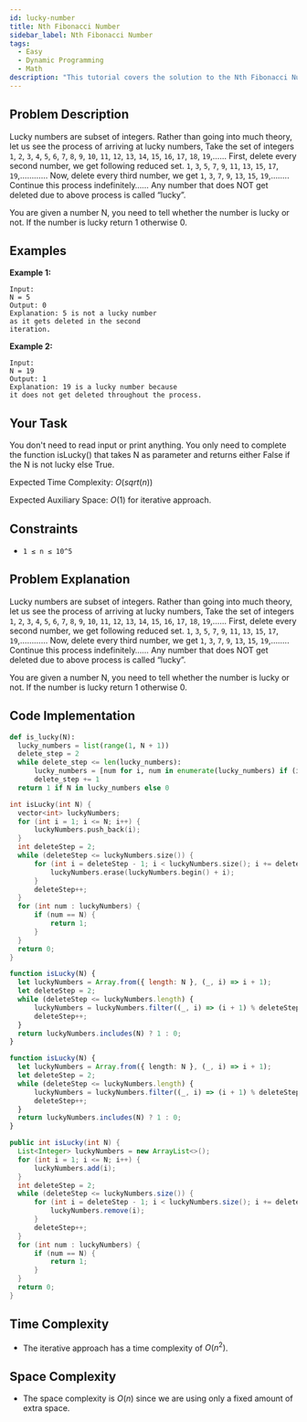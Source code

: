 ```yaml
---
id: lucky-number
title: Nth Fibonacci Number
sidebar_label: Nth Fibonacci Number
tags:
  - Easy
  - Dynamic Programming
  - Math
description: "This tutorial covers the solution to the Nth Fibonacci Number problem from the GeeksforGeeks."
---
```

## Problem Description

Lucky numbers are subset of integers. Rather than going into much theory, let us see the process of arriving at lucky numbers,
Take the set of integers
`1`, `2`, `3`, `4`, `5`, `6`, `7`, `8`, `9`, `10`, `11`, `12`, `13`, `14`, `15`, `16`, `17`, `18`, `19`,……
First, delete every second number, we get following reduced set.
`1`, `3`, `5`, `7`, `9`, `11`, `13`, `15`, `17`, `19`,…………
Now, delete every third number, we get
`1`, `3`, `7`, `9`, `13`, `15`, `19`,….….
Continue this process indefinitely……
Any number that does NOT get deleted due to above process is called “lucky”.

You are given a number N, you need to tell whether the number is lucky or not. If the number is lucky return 1 otherwise 0.

## Examples

**Example 1:**

```
Input:
N = 5
Output: 0
Explanation: 5 is not a lucky number 
as it gets deleted in the second 
iteration.
```

**Example 2:**

```
Input:
N = 19
Output: 1
Explanation: 19 is a lucky number because 
it does not get deleted throughout the process.
```

## Your Task

You don't need to read input or print anything. You only need to complete the function isLucky() that takes N as parameter and returns either False if the N is not lucky else True.

Expected Time Complexity: $O(sqrt(n))$

Expected Auxiliary Space: $O(1)$ for iterative approach.

## Constraints

* `1 ≤ n ≤ 10^5`

## Problem Explanation

Lucky numbers are subset of integers. Rather than going into much theory, let us see the process of arriving at lucky numbers,
Take the set of integers
`1`, `2`, `3`, `4`, `5`, `6`, `7`, `8`, `9`, `10`, `11`, `12`, `13`, `14`, `15`, `16`, `17`, `18`, `19`,……
First, delete every second number, we get following reduced set.
`1`, `3`, `5`, `7`, `9`, `11`, `13`, `15`, `17`, `19`,…………
Now, delete every third number, we get
`1`, `3`, `7`, `9`, `13`, `15`, `19`,….….
Continue this process indefinitely……
Any number that does NOT get deleted due to above process is called “lucky”.

You are given a number N, you need to tell whether the number is lucky or not. If the number is lucky return 1 otherwise 0.

## Code Implementation

<Tabs>
  <TabItem value="Python" label="Python" default>
  <SolutionAuthor name="@Ishitamukherjee2004"/>

  ```py
  def is_lucky(N):
    lucky_numbers = list(range(1, N + 1))
    delete_step = 2
    while delete_step <= len(lucky_numbers):
        lucky_numbers = [num for i, num in enumerate(lucky_numbers) if (i + 1) % delete_step != 0]
        delete_step += 1
    return 1 if N in lucky_numbers else 0

  ```

  </TabItem>
  <TabItem value="C++" label="C++">
  <SolutionAuthor name="@Ishitamukherjee2004"/>

  ```cpp
  int isLucky(int N) {
    vector<int> luckyNumbers;
    for (int i = 1; i <= N; i++) {
        luckyNumbers.push_back(i);
    }
    int deleteStep = 2;
    while (deleteStep <= luckyNumbers.size()) {
        for (int i = deleteStep - 1; i < luckyNumbers.size(); i += deleteStep) {
            luckyNumbers.erase(luckyNumbers.begin() + i);
        }
        deleteStep++;
    }
    for (int num : luckyNumbers) {
        if (num == N) {
            return 1;
        }
    }
    return 0;
}

  ```

  </TabItem>

  <TabItem value="Javascript" label="Javascript" default>
  <SolutionAuthor name="@Ishitamukherjee2004"/>

  ```javascript
function isLucky(N) {
    let luckyNumbers = Array.from({ length: N }, (_, i) => i + 1);
    let deleteStep = 2;
    while (deleteStep <= luckyNumbers.length) {
        luckyNumbers = luckyNumbers.filter((_, i) => (i + 1) % deleteStep !== 0);
        deleteStep++;
    }
    return luckyNumbers.includes(N) ? 1 : 0;
}


  ```

  </TabItem>

  <TabItem value="Typescript" label="Typescript" default>
  <SolutionAuthor name="@Ishitamukherjee2004"/>

  ```typescript
function isLucky(N) {
    let luckyNumbers = Array.from({ length: N }, (_, i) => i + 1);
    let deleteStep = 2;
    while (deleteStep <= luckyNumbers.length) {
        luckyNumbers = luckyNumbers.filter((_, i) => (i + 1) % deleteStep !== 0);
        deleteStep++;
    }
    return luckyNumbers.includes(N) ? 1 : 0;
}


  ```

  </TabItem>

  <TabItem value="Java" label="Java" default>
  <SolutionAuthor name="@Ishitamukherjee2004"/>

  ```java
public int isLucky(int N) {
    List<Integer> luckyNumbers = new ArrayList<>();
    for (int i = 1; i <= N; i++) {
        luckyNumbers.add(i);
    }
    int deleteStep = 2;
    while (deleteStep <= luckyNumbers.size()) {
        for (int i = deleteStep - 1; i < luckyNumbers.size(); i += deleteStep) {
            luckyNumbers.remove(i);
        }
        deleteStep++;
    }
    for (int num : luckyNumbers) {
        if (num == N) {
            return 1;
        }
    }
    return 0;
}


  ```

  </TabItem>
</Tabs>


## Time Complexity

* The iterative approach has a time complexity of $O(n^2)$.

## Space Complexity

* The space complexity is $O(n)$ since we are using only a fixed amount of extra space.
